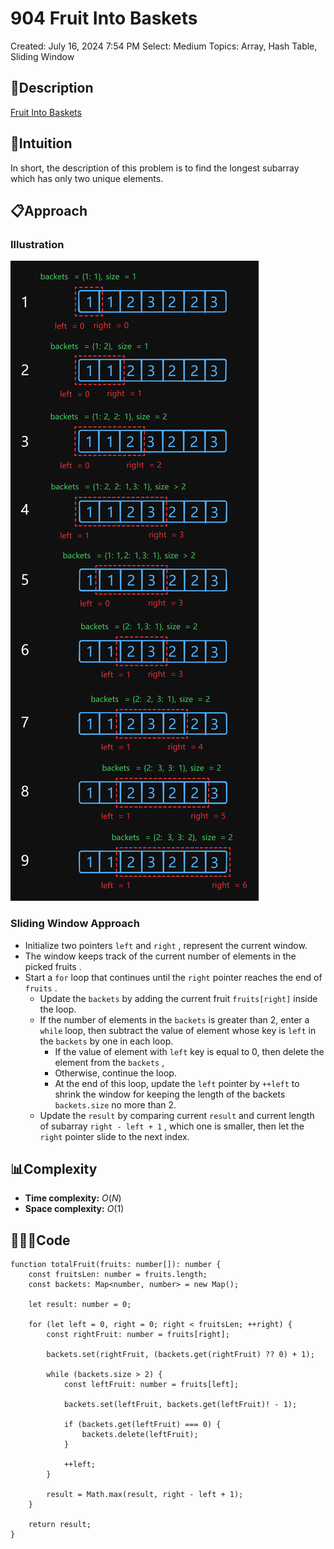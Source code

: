 # 904 Fruit Into Baskets

Created: July 16, 2024 7:54 PM
Select: Medium
Topics: Array, Hash Table, Sliding Window

## 📖Description

[Fruit Into Baskets](https://leetcode.com/problems/fruit-into-baskets/description/)

## 🤔Intuition

In short, the description of this problem is to find the longest subarray which has only two unique elements.

## 📋Approach

### Illustration

![FruitIntoBaskets](./FruitIntoBaskets.png)

### Sliding Window Approach

- Initialize two pointers `left` and `right` , represent the current window.
- The window keeps track of the current number of elements in the picked fruits .
- Start a `for` loop that continues until the `right` pointer reaches the end of `fruits` .
    - Update the `backets` by adding the current fruit `fruits[right]` inside the loop.
    - If the number of elements in the `backets` is greater than 2, enter a `while` loop, then subtract the value of element whose key is `left` in the `backets` by one in each loop.
        - If the value of element with `left` key is equal to 0, then delete the element from the `backets` ,
        - Otherwise, continue the loop.
        - At the end of this loop, update the `left` pointer by `++left` to shrink the window for keeping the length of the backets `backets.size` no more than 2.
    - Update the `result` by comparing current `result` and current length of subarray `right - left + 1` , which one is smaller, then let the `right` pointer slide to the next index.

## 📊Complexity

- **Time complexity:** $O(N)$
- **Space complexity:** $O(1)$

## 🧑🏻‍💻Code

```tsx
function totalFruit(fruits: number[]): number {
    const fruitsLen: number = fruits.length;
    const backets: Map<number, number> = new Map();

    let result: number = 0;

    for (let left = 0, right = 0; right < fruitsLen; ++right) {
        const rightFruit: number = fruits[right];

        backets.set(rightFruit, (backets.get(rightFruit) ?? 0) + 1);

        while (backets.size > 2) {
            const leftFruit: number = fruits[left];

            backets.set(leftFruit, backets.get(leftFruit)! - 1);

            if (backets.get(leftFruit) === 0) {
                backets.delete(leftFruit);
            }

            ++left;
        }

        result = Math.max(result, right - left + 1);
    }

    return result;
}
```